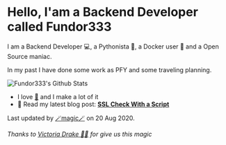 
# Hello, I'am a Backend Developer called Fundor333

I am a Backend Developer 💻, a Pythonista 🐍, a Docker user 🐋 and a Open Source maniac.

In my past I have done some work as PFY and some traveling planning.

![Fundor333's Github Stats](https://github-readme-stats.vercel.app/api?username=fundor333&show_icons=true)
- I love [🍵](https://digitaltearoom.com/) and I make a lot of it
- 📰 Read my latest blog post: **[SSL Check With a Script](https://fundor333.com/post/2020/ssl-check-with-a-script/)**

Last updated by [🪄magic🪄](https://victoria.dev/blog/go-automate-your-github-profile-readme/) on 20 Aug 2020.

*Thanks to [Victoria Drake 🧙‍♀️](https://victoria.dev/blog/go-automate-your-github-profile-readme/) for give us this magic*
